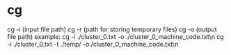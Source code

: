 # cg
cg -i (input file path)
cg -r (path for storing temporary files)
cg -o (output file path)
example:
cg -i ./cluster_0.txt -o ./cluster_0_machine_code.txt\n
cg -i ./cluster_0.txt -t ./temp/ -o./cluster_0_machine_code.txt\n
